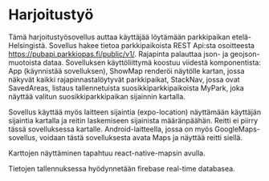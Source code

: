 # Harjoitustyö
Tämä harjoitustyösovellus auttaa käyttäjää löytämään parkkipaikan etelä- Helsingistä.
Sovellus hakee tietoa parkkipaikoista REST Api:sta  osoitteesta https://pubapi.parkkiopas.fi/public/v1/. Rajapinta palauttaa json-  ja geojson- muotoista dataa.
Sovelluksen käyttöliittymä koostuu viidestä komponentista: 
App (käynnistää sovelluksen), 
ShowMap renderöi näytölle kartan, jossa näkyvät kaikki rajapinnastalöytyvät parkkipaikat,
StackNav, jossa ovat
  SavedAreas, listaus tallennetuista suosikkiparkkipaikoista
  MyPark, joka näyttää valitun suosikkiparkkipaikan sijainnin kartalla.

Sovellus käyttää myös laitteen sijaintia (expo-location) näyttämään käyttäjän sijaintia kartalla ja reitin laskemiseen sijainista määränpäähän. Reitti ei piirry tässä sovelluksessa kartalle.
Android-laitteella, jossa on myös GoogleMaps- sovellus, voidaan tästä sovelluksesta avata Maps ja näyttää reitti siellä.

Karttojen näyttäminen tapahtuu react-native-mapsin avulla.

Tietojen tallennuksessa hyödynnetään firebase real-time databasea.
